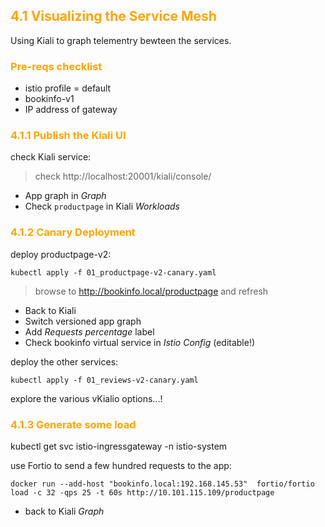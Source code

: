 ## <font color="orange"> 4.1 Visualizing the Service Mesh </font>

Using Kiali to graph telementry bewteen the services.

### <font color="orange"> Pre-reqs checklist </font>
* istio profile = default
* bookinfo-v1
* IP address of gateway

### <font color="orange"> 4.1.1 Publish the Kiali UI </font>
check Kiali service:

> check http://localhost:20001/kiali/console/

- App graph in _Graph_
- Check `productpage` in Kiali _Workloads_

### <font color="orange"> 4.1.2 Canary Deployment </font>
deploy productpage-v2:
```
kubectl apply -f 01_productpage-v2-canary.yaml
```
> browse to http://bookinfo.local/productpage and refresh 

- Back to Kiali
- Switch versioned app graph
- Add _Requests percentage_ label
- Check bookinfo virtual service in _Istio Config_ (editable!)

deploy the other services:
```
kubectl apply -f 01_reviews-v2-canary.yaml
```
explore the various vKialio options...!

### <font color="orange"> 4.1.3 Generate some load </font>

kubectl get svc istio-ingressgateway -n istio-system

use Fortio to send a few hundred requests to the app:
```
docker run --add-host "bookinfo.local:192.168.145.53"  fortio/fortio load -c 32 -qps 25 -t 60s http://10.101.115.109/productpage
```
- back to Kiali _Graph_